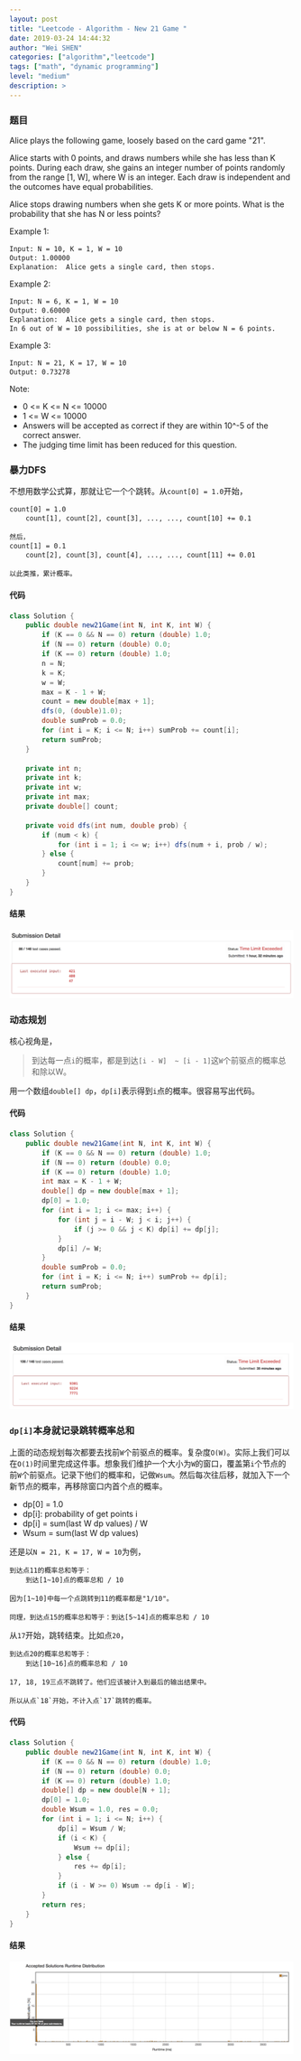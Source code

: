 ```yaml
---
layout: post
title: "Leetcode - Algorithm - New 21 Game "
date: 2019-03-24 14:44:32
author: "Wei SHEN"
categories: ["algorithm","leetcode"]
tags: ["math", "dynamic programming"]
level: "medium"
description: >
---
```


### 题目
Alice plays the following game, loosely based on the card game "21".

Alice starts with 0 points, and draws numbers while she has less than K points.  During each draw, she gains an integer number of points randomly from the range [1, W], where W is an integer.  Each draw is independent and the outcomes have equal probabilities.

Alice stops drawing numbers when she gets K or more points.  What is the probability that she has N or less points?

Example 1:
```
Input: N = 10, K = 1, W = 10
Output: 1.00000
Explanation:  Alice gets a single card, then stops.
```

Example 2:
```
Input: N = 6, K = 1, W = 10
Output: 0.60000
Explanation:  Alice gets a single card, then stops.
In 6 out of W = 10 possibilities, she is at or below N = 6 points.
```

Example 3:
```
Input: N = 21, K = 17, W = 10
Output: 0.73278
```

Note:
* 0 <= K <= N <= 10000
* 1 <= W <= 10000
* Answers will be accepted as correct if they are within 10^-5 of the correct answer.
* The judging time limit has been reduced for this question.

### 暴力DFS
不想用数学公式算，那就让它一个个跳转。从`count[0] = 1.0`开始，
```
count[0] = 1.0
    count[1], count[2], count[3], ..., ..., count[10] += 0.1

然后，
count[1] = 0.1
    count[2], count[3], count[4], ..., ..., count[11] += 0.01

以此类推，累计概率。
```

#### 代码
```java
class Solution {
    public double new21Game(int N, int K, int W) {
        if (K == 0 && N == 0) return (double) 1.0;
        if (N == 0) return (double) 0.0;
        if (K == 0) return (double) 1.0;
        n = N;
        k = K;
        w = W;
        max = K - 1 + W;
        count = new double[max + 1];
        dfs(0, (double)1.0);
        double sumProb = 0.0;
        for (int i = K; i <= N; i++) sumProb += count[i];
        return sumProb;
    }

    private int n;
    private int k;
    private int w;
    private int max;
    private double[] count;

    private void dfs(int num, double prob) {
        if (num < k) {
            for (int i = 1; i <= w; i++) dfs(num + i, prob / w);
        } else {
            count[num] += prob;
        }
    }
}
```

#### 结果
![new-21-game-1](/images/leetcode/new-21-game-1.png)


### 动态规划
核心视角是，
> 到达每一点`i`的概率，都是到达`[i - W]  ~ [i - 1]`这`W`个前驱点的概率总和除以W。

用一个数组`double[] dp`，`dp[i]`表示得到`i`点的概率。很容易写出代码。

#### 代码
```java
class Solution {
    public double new21Game(int N, int K, int W) {
        if (K == 0 && N == 0) return (double) 1.0;
        if (N == 0) return (double) 0.0;
        if (K == 0) return (double) 1.0;
        int max = K - 1 + W;
        double[] dp = new double[max + 1];
        dp[0] = 1.0;
        for (int i = 1; i <= max; i++) {
            for (int j = i - W; j < i; j++) {
                if (j >= 0 && j < K) dp[i] += dp[j];
            }
            dp[i] /= W;
        }
        double sumProb = 0.0;
        for (int i = K; i <= N; i++) sumProb += dp[i];
        return sumProb;
    }
}
```

#### 结果
![new-21-game-2](/images/leetcode/new-21-game-2.png)


### `dp[i]`本身就记录跳转概率总和
上面的动态规划每次都要去找前`W`个前驱点的概率。复杂度`O(W)`。实际上我们可以在`O(1)`时间里完成这件事。想象我们维护一个大小为`W`的窗口，覆盖第`i`个节点的前`W`个前驱点。记录下他们的概率和，记做`Wsum`。然后每次往后移，就加入下一个新节点的概率，再移除窗口内首个点的概率。
* dp[0] = 1.0
* dp[i]: probability of get points i
* dp[i] = sum(last W dp values) / W
* Wsum = sum(last W dp values)

还是以`N = 21, K = 17, W = 10`为例，
```
到达点11的概率总和等于：
    到达[1~10]点的概率总和 / 10

因为[1~10]中每一个点跳转到11的概率都是"1/10"。

同理，到达点15的概率总和等于：到达[5~14]点的概率总和 / 10
```

从`17`开始，跳转结束。比如点`20`，
```
到达点20的概率总和等于：
    到达[10~16]点的概率总和 / 10

17, 18, 19三点不跳转了。他们应该被计入到最后的输出结果中。

所以从点`18`开始，不计入点`17`跳转的概率。
```

#### 代码
```java
class Solution {
    public double new21Game(int N, int K, int W) {
        if (K == 0 && N == 0) return (double) 1.0;
        if (N == 0) return (double) 0.0;
        if (K == 0) return (double) 1.0;
        double[] dp = new double[N + 1];
        dp[0] = 1.0;
        double Wsum = 1.0, res = 0.0;
        for (int i = 1; i <= N; i++) {
            dp[i] = Wsum / W;
            if (i < K) {
                Wsum += dp[i];
            } else {
                res += dp[i];
            }
            if (i - W >= 0) Wsum -= dp[i - W];
        }
        return res;
    }
}
```

#### 结果
![new-21-game-3](/images/leetcode/new-21-game-3.png)
